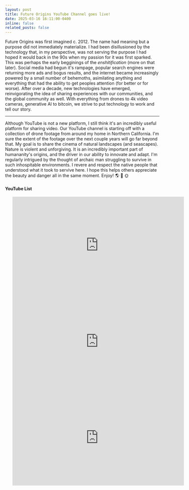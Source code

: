 ```yaml
---
layout: post
title: Future Origins YouTube Channel goes live!
date: 2025-03-16 16:11:00-0400
inline: false
related_posts: false
---
```


Future Origins was first imagined c. 2012. The name had meaning but a purpose did not immediately materialize. I had been disillusioned by the technology that, in my perspective, was not serving the purpose I had hoped it would back in the 90s when my passion for it was first sparked. This was perhaps the early begginings of the <i>enshitification</i> (more on that later). Social media had begun it's rampage, popular search engines were returning more ads and bogus results, and the internet became increasingly powered by a small number of behemoths, asimilating anything and everything that had the ability to get peoples attention (for better or for worse).
After over a decade, new technologies have emerged, reinvigorating the idea of sharing experiences with our communities, and the global community as well. With everything from drones to 4k video cameras, generative AI to bitcoin, we strive to put technology to work and tell our story.

---

Although YouTube is not a new platform, I still think it's an incredibly useful platform for sharing video. Our YouTube channel is starting off with a collection of drone footage from around my home in Northern California. I'm sure the extent of the footage over the next couple years will go far beyond that. My goal is to share the cinema of natural landscapes (and seascapes). Nature is violent and unforgiving. It is an incredibly important part of humananity's origins, and the driver in our ability to innovate and adapt. I'm regularly intrigued by the thought of archaic man struggling to survive in such inhospitable environments. I revere and respect the native people that understood what it took to servive here. I hope this helps others appreciate the beauty and danger all in the same moment. Enjoy! :earth_americas: :evergreen_tree: :sun_with_face:

#### YouTube List

<ul>
    <iframe width="560" height="315" src="https://www.youtube.com/embed/AEgveH-nQPQ?si=ZmNVjRJNI2hfsbqn" title="YouTube video player" frameborder="0" allow="accelerometer; autoplay; clipboard-write; encrypted-media; gyroscope; picture-in-picture; web-share" referrerpolicy="strict-origin-when-cross-origin" allowfullscreen></iframe>
    <iframe width="560" height="315" src="https://www.youtube.com/embed/SBzX6ij-Nuo?si=dYZKmXLHu1kQazNL" title="YouTube video player" frameborder="0" allow="accelerometer; autoplay; clipboard-write; encrypted-media; gyroscope; picture-in-picture; web-share" referrerpolicy="strict-origin-when-cross-origin" allowfullscreen></iframe>
    <iframe width="560" height="315" src="https://www.youtube.com/embed/Gs96pTVSsp0?si=rXj0B2RXe5XB64IO" title="YouTube video player" frameborder="0" allow="accelerometer; autoplay; clipboard-write; encrypted-media; gyroscope; picture-in-picture; web-share" referrerpolicy="strict-origin-when-cross-origin" allowfullscreen></iframe>
</ul>

